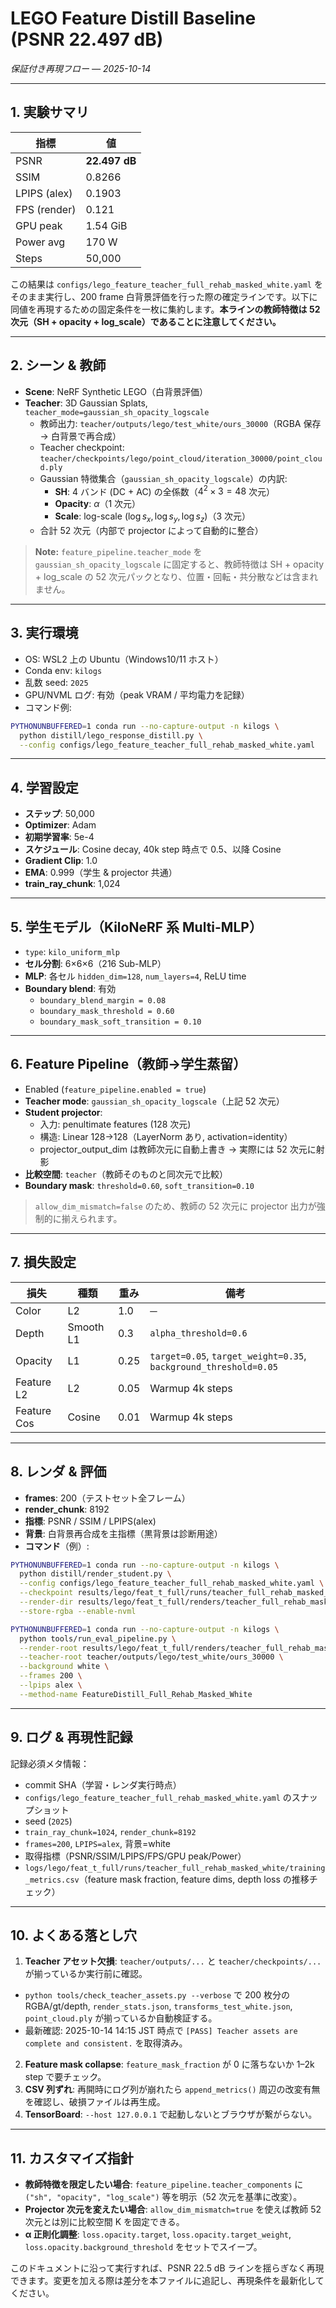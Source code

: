 # LEGO Feature Distill Baseline (PSNR 22.497 dB)

*保証付き再現フロー — 2025-10-14*

---

## 1. 実験サマリ

| 指標 | 値 |
| --- | --- |
| PSNR | **22.497 dB** |
| SSIM | 0.8266 |
| LPIPS (alex) | 0.1903 |
| FPS (render) | 0.121 |
| GPU peak | 1.54 GiB |
| Power avg | 170 W |
| Steps | 50,000 |

この結果は `configs/lego_feature_teacher_full_rehab_masked_white.yaml` をそのまま実行し、200 frame 白背景評価を行った際の確定ラインです。以下に同値を再現するための固定条件を一枚に集約します。**本ラインの教師特徴は 52 次元（SH + opacity + log_scale）であることに注意してください。**

---

## 2. シーン & 教師

- **Scene**: NeRF Synthetic LEGO（白背景評価）
- **Teacher**: 3D Gaussian Splats, `teacher_mode=gaussian_sh_opacity_logscale`
  - 教師出力: `teacher/outputs/lego/test_white/ours_30000`（RGBA 保存 → 白背景で再合成）
  - Teacher checkpoint: `teacher/checkpoints/lego/point_cloud/iteration_30000/point_cloud.ply`
  - Gaussian 特徴集合（`gaussian_sh_opacity_logscale`）の内訳:
    - **SH**: 4 バンド (DC + AC) の全係数（$4^2 \times 3 = 48$ 次元）
    - **Opacity**: $\alpha$（1 次元）
    - **Scale**: log-scale $(\log s_x, \log s_y, \log s_z)$（3 次元）
  - 合計 52 次元（内部で projector によって自動的に整合）

> **Note:** `feature_pipeline.teacher_mode` を `gaussian_sh_opacity_logscale` に固定すると、教師特徴は SH + opacity + log_scale の 52 次元パックとなり、位置・回転・共分散などは含まれません。

---

## 3. 実行環境

- OS: WSL2 上の Ubuntu（Windows10/11 ホスト）
- Conda env: `kilogs`
- 乱数 seed: `2025`
- GPU/NVML ログ: 有効（peak VRAM / 平均電力を記録）
- コマンド例:

```bash
PYTHONUNBUFFERED=1 conda run --no-capture-output -n kilogs \
  python distill/lego_response_distill.py \
  --config configs/lego_feature_teacher_full_rehab_masked_white.yaml
```

---

## 4. 学習設定

- **ステップ**: 50,000
- **Optimizer**: Adam
- **初期学習率**: 5e-4
- **スケジュール**: Cosine decay, 40k step 時点で 0.5、以降 Cosine
- **Gradient Clip**: 1.0
- **EMA**: 0.999（学生 & projector 共通）
- **train_ray_chunk**: 1,024

---

## 5. 学生モデル（KiloNeRF 系 Multi-MLP）

- `type`: `kilo_uniform_mlp`
- **セル分割**: 6×6×6（216 Sub-MLP）
- **MLP**: 各セル `hidden_dim=128`, `num_layers=4`, ReLU
time
- **Boundary blend**: 有効
  - `boundary_blend_margin = 0.08`
  - `boundary_mask_threshold = 0.60`
  - `boundary_mask_soft_transition = 0.10`

---

## 6. Feature Pipeline（教師→学生蒸留）

- Enabled (`feature_pipeline.enabled = true`)
- **Teacher mode**: `gaussian_sh_opacity_logscale`（上記 52 次元）
- **Student projector**:
  - 入力: penultimate features (128 次元)
  - 構造: Linear 128→128（LayerNorm あり, activation=identity）
  - projector_output_dim は教師次元に自動上書き → 実際には 52 次元に射影
- **比較空間**: `teacher`（教師そのものと同次元で比較）
- **Boundary mask**: `threshold=0.60`, `soft_transition=0.10`

> `allow_dim_mismatch=false` のため、教師の 52 次元に projector 出力が強制的に揃えられます。

---

## 7. 損失設定

| 損失 | 種類 | 重み | 備考 |
| --- | --- | --- | --- |
| Color | L2 | 1.0 | ─ |
| Depth | Smooth L1 | 0.3 | `alpha_threshold=0.6` |
| Opacity | L1 | 0.25 | `target=0.05`, `target_weight=0.35`, `background_threshold=0.05` |
| Feature L2 | L2 | 0.05 | Warmup 4k steps |
| Feature Cos | Cosine | 0.01 | Warmup 4k steps |

---

## 8. レンダ & 評価

- **frames**: 200（テストセット全フレーム）
- **render_chunk**: 8192
- **指標**: PSNR / SSIM / LPIPS(alex)
- **背景**: 白背景再合成を主指標（黒背景は診断用途）
- **コマンド**（例）:

```bash
PYTHONUNBUFFERED=1 conda run --no-capture-output -n kilogs \
  python distill/render_student.py \
  --config configs/lego_feature_teacher_full_rehab_masked_white.yaml \
  --checkpoint results/lego/feat_t_full/runs/teacher_full_rehab_masked_white/checkpoints/step_050000.pth \
  --render-dir results/lego/feat_t_full/renders/teacher_full_rehab_masked_white/step_050000 \
  --store-rgba --enable-nvml

PYTHONUNBUFFERED=1 conda run --no-capture-output -n kilogs \
  python tools/run_eval_pipeline.py \
  --render-root results/lego/feat_t_full/renders/teacher_full_rehab_masked_white/step_050000 \
  --teacher-root teacher/outputs/lego/test_white/ours_30000 \
  --background white \
  --frames 200 \
  --lpips alex \
  --method-name FeatureDistill_Full_Rehab_Masked_White
```

---

## 9. ログ & 再現性記録

記録必須メタ情報：

- commit SHA（学習・レンダ実行時点）
- `configs/lego_feature_teacher_full_rehab_masked_white.yaml` のスナップショット
- seed (`2025`)
- `train_ray_chunk=1024`, `render_chunk=8192`
- `frames=200`, `LPIPS=alex`, 背景=white
- 取得指標（PSNR/SSIM/LPIPS/FPS/GPU peak/Power）
- `logs/lego/feat_t_full/runs/teacher_full_rehab_masked_white/training_metrics.csv`（feature mask fraction, feature dims, depth loss の推移チェック）

---

## 10. よくある落とし穴

1. **Teacher アセット欠損**: `teacher/outputs/...` と `teacher/checkpoints/...` が揃っているか実行前に確認。
  - `python tools/check_teacher_assets.py --verbose` で 200 枚分の RGBA/gt/depth, `render_stats.json`, `transforms_test_white.json`, `point_cloud.ply` が揃っているか自動検証する。
  - 最新確認: 2025-10-14 14:15 JST 時点で `[PASS] Teacher assets are complete and consistent.` を取得済み。
2. **Feature mask collapse**: `feature_mask_fraction` が 0 に落ちないか 1–2k step で要チェック。
3. **CSV 列ずれ**: 再開時にログ列が崩れたら `append_metrics()` 周辺の改変有無を確認し、破損ファイルは再生成。
4. **TensorBoard**: `--host 127.0.0.1` で起動しないとブラウザが繋がらない。

---

## 11. カスタマイズ指針

- **教師特徴を限定したい場合**: `feature_pipeline.teacher_components` に `("sh", "opacity", "log_scale")` 等を明示（52 次元を基準に改変）。
- **Projector 次元を変えたい場合**: `allow_dim_mismatch=true` を使えば教師 52 次元とは別に比較空間 K を固定できる。
- **α 正則化調整**: `loss.opacity.target`, `loss.opacity.target_weight`, `loss.opacity.background_threshold` をセットでスイープ。

このドキュメントに沿って実行すれば、PSNR 22.5 dB ラインを揺らぎなく再現できます。変更を加える際は差分を本ファイルに追記し、再現条件を最新化してください。
